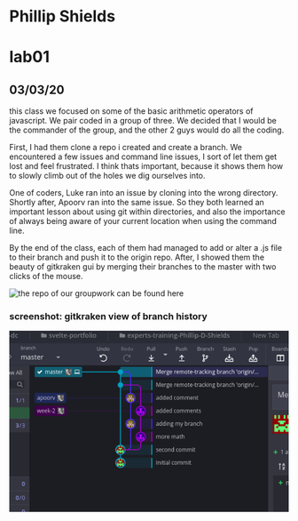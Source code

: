 # Phillip Shields
# lab01
## 03/03/20

this class we focused on some of the basic arithmetic operators of javascript. We pair coded in a group of three. We decided that I would be the commander of the group, and the other 2 guys would do all the coding. 

First, I had them clone a repo i created and create a branch. We encountered a few issues and command line issues, I sort of let them get lost and feel frustrated. I think thats important, because it shows them how to slowly climb out of the holes we dig ourselves into. 

One of coders, Luke ran into an issue by cloning into the wrong directory. Shortly after, Apoorv ran into the same issue. So they both learned an important lesson about using git within directories, and also the importance of always being aware of your current location when using the command line. 

By the end of the class, each of them had managed to add or alter a .js file to their branch and push it to the origin repo. After, I showed them the beauty of gitkraken gui by merging their branches to the master with two clicks of the mouse. 

![the repo of our groupwork can be found here](https://github.com/Phillip-D-Shields/sdv-group-work)

### screenshot: gitkraken view of branch history

![success!!](/img/three.png)